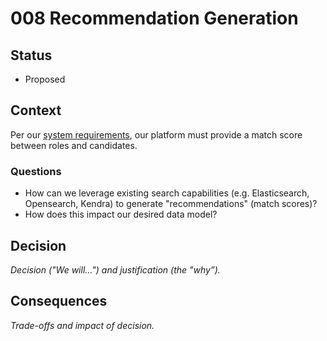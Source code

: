 # 008 Recommendation Generation

## Status

- Proposed

## Context

Per our [system requirements](../main/problem/Requirements.md), our platform must provide a match score between roles and candidates.

### Questions

- How can we leverage existing search capabilities (e.g. Elasticsearch, Opensearch, Kendra) to generate "recommendations" (match scores)?
- How does this impact our desired data model?

## Decision

_Decision ("We will...") and justification (the "why”)._

## Consequences

_Trade-offs and impact of decision._
